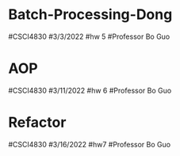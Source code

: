 # Batch-Processing-Dong
#CSCI4830
#3/3/2022
#hw 5
#Professor Bo Guo
# AOP
#CSCI4830
#3/11/2022
#hw 6
#Professor Bo Guo
# Refactor
#CSCI4830
#3/16/2022
#hw7
#Professor Bo Guo
